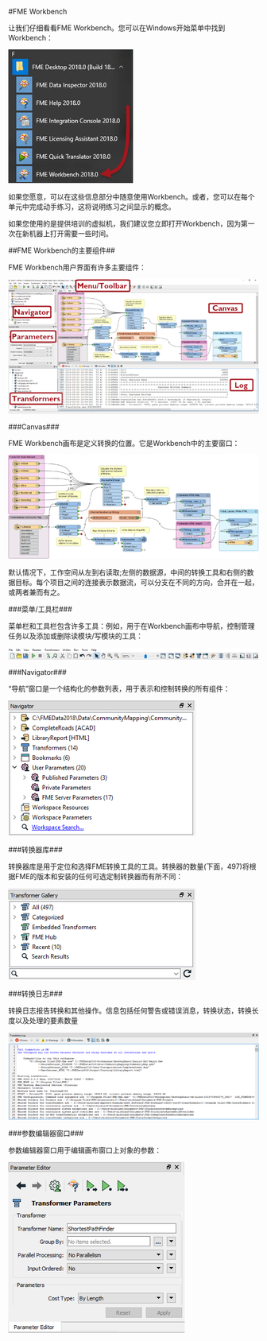 #FME Workbench

让我们仔细看看FME Workbench。您可以在Windows开始菜单中找到Workbench：

![](./Images/Img1.005.StartingWorkbench.png)

<p>如果您愿意，可以在这些信息部分中随意使用Workbench。或者，您可以在每个单元中完成动手练习，这将说明练习之间显示的概念。</p>

<p>如果您使用的是提供培训的虚拟机，我们建议您立即打开Workbench，因为第一次在新机器上打开需要一些时间。</p>

##FME Workbench的主要组件##

FME Workbench用户界面有许多主要组件：

![](./Images/Img1.006.WorkbenchInterface.png)

###Canvas###

FME Workbench画布是定义转换的位置。它是Workbench中的主要窗口：

![](./Images/Img1.007.WorkbenchCanvas.png)

默认情况下，工作空间从左到右读取;左侧的数据源，中间的转换工具和右侧的数据目标。每个项目之间的连接表示数据流，可以分支在不同的方向，合并在一起，或两者兼而有之。

###菜单/工具栏###

菜单栏和工具栏包含许多工具：例如，用于在Workbench画布中导航，控制管理任务以及添加或删除读模块/写模块的工具：

![](./Images/Img1.008.WorkbenchInterfaceMenuToolbar.png)

###Navigator###

“导航”窗口是一个结构化的参数列表，用于表示和控制转换的所有组件：

![](./Images/Img1.009.WorkbenchNavigator.png)

###转换器库###

转换器库是用于定位和选择FME转换工具的工具。转换器的数量(下面，497)将根据FME的版本和安装的任何可选定制转换器而有所不同：

![](./Images/Img1.010.WorkbenchGallery.png)

###转换日志###

转换日志报告转换和其他操作。信息包括任何警告或错误消息，转换状态，转换长度以及处理的要素数量

![](./Images/Img1.011.WorkbenchLog.png)

###参数编辑器窗口###

参数编辑器窗口用于编辑画布窗口上对象的参数：

![](./Images/Img1.013.ParameterEditor.png)
